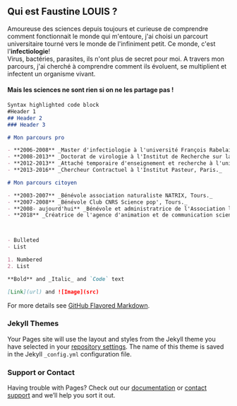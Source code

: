 ## Qui est Faustine LOUIS ?

Amoureuse des sciences depuis toujours et curieuse de comprendre comment fonctionnait le monde qui m'entoure, j'ai choisi un parcourt universitaire tourné vers le monde de l'infiniment petit. Ce monde, c'est l'**infectiologie**!  
Virus, bactéries, parasites, ils n'ont plus de secret pour moi. A travers mon parcours, j'ai cherché à comprendre comment ils évoluent, se multiplient et infectent un organisme vivant.

#### Mais les sciences ne sont rien si on ne les partage pas ! 





```markdown
Syntax highlighted code block
#Header 1
## Header 2
### Header 3

# Mon parcours pro

- **2006-2008** _Master d'infectiologie à l'université François Rabelais, Tours._
- **2008-2013** _Doctorat de virologie à l'Institut de Recherche sur la Biologie de l'Insecte, Tours._
- **2012-2013** _Attaché temporaire d'enseignement et recherche à l'université François Rabelais de Tours._
- **2013-2016** _Chercheur Contractuel à l'Institut Pasteur, Paris._

# Mon parcours citoyen 

- **2003-2007** _Bénévole association naturaliste NATRIX, Tours._
- **2007-2008** _Bénévole Club CNRS Science pop', Tours._
- **2008- aujourd'hui** _Bénévole et administratrice de l'Association les Petits Débrouillards, Tours._
- **2018** _Créatrice de l'agence d'animation et de communication scientifique STRIDULI, Tours._



- Bulleted
- List

1. Numbered
2. List

**Bold** and _Italic_ and `Code` text

[Link](url) and ![Image](src)
```

For more details see [GitHub Flavored Markdown](https://guides.github.com/features/mastering-markdown/).

### Jekyll Themes

Your Pages site will use the layout and styles from the Jekyll theme you have selected in your [repository settings](https://github.com/ccbraco/BIOHAZARD/settings). The name of this theme is saved in the Jekyll `_config.yml` configuration file.

### Support or Contact

Having trouble with Pages? Check out our [documentation](https://help.github.com/categories/github-pages-basics/) or [contact support](https://github.com/contact) and we’ll help you sort it out.
